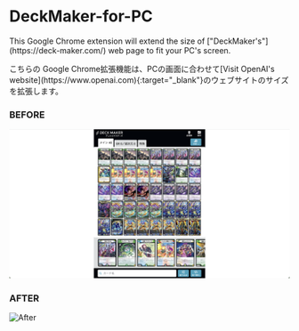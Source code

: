 # DeckMaker-for-PC
<p>This Google Chrome extension will extend the size of ["DeckMaker's"](https://deck-maker.com/) web page to fit your PC's screen.</p>

<p>こちらの Google Chrome拡張機能は、PCの画面に合わせて[Visit OpenAI's website](https://www.openai.com){:target="_blank"}のウェブサイトのサイズを拡張します。</p>



### BEFORE
![Before](/Images/before.png)


### AFTER
![After](/Images/after.png)
